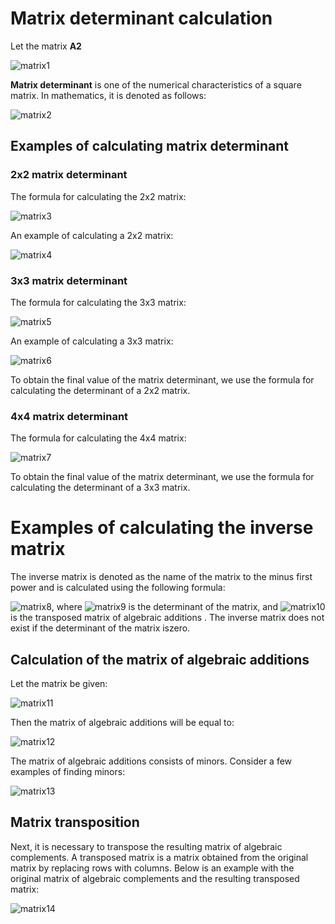 # Matrix determinant calculation
Let the matrix **A2**

![matrix1](../../../../../develop/school21/intensive/T08D11-1/misc/matrix/matrix1.png)

**Matrix determinant** is one of the numerical characteristics of a square matrix. In mathematics, it is denoted as follows:

![matrix2](../../../../../develop/school21/intensive/T08D11-1/misc/matrix/matrix2.png)

## Examples of calculating matrix determinant

### 2x2 matrix determinant

The formula for calculating the 2x2 matrix:

![matrix3](../../../../../develop/school21/intensive/T08D11-1/misc/matrix/matrix3.png)

An example of calculating a 2x2 matrix:

![matrix4](../../../../../develop/school21/intensive/T08D11-1/misc/matrix/matrix4.png)

### 3x3 matrix determinant

The formula for calculating the 3x3 matrix:

![matrix5](../../../../../develop/school21/intensive/T08D11-1/misc/matrix/matrix5.png)

An example of calculating a 3x3 matrix:

![matrix6](../../../../../develop/school21/intensive/T08D11-1/misc/matrix/matrix6.png)

To obtain the final value of the matrix determinant, we use the formula for calculating the determinant of a 2x2 matrix.

### 4x4 matrix determinant

The formula for calculating the 4x4 matrix:

![matrix7](../../../../../develop/school21/intensive/T08D11-1/misc/matrix/matrix7.png)

To obtain the final value of the matrix determinant, we use the formula for calculating the determinant of a 3x3 matrix.

# Examples of calculating the inverse matrix

The inverse matrix is ​​denoted as the name of the matrix to the minus first power and is calculated using the following formula:

![matrix8](../../../../../develop/school21/intensive/T08D11-1/misc/matrix/matrix8.png), where ![matrix9](../../../../../develop/school21/intensive/T08D11-1/misc/matrix/matrix9.png) is the determinant of the matrix, and ![matrix10](../../../../../develop/school21/intensive/T08D11-1/misc/matrix/matrix10.png) is the transposed matrix of algebraic additions . The inverse matrix does not exist if the determinant of the matrix is ​​zero.

## Calculation of the matrix of algebraic additions

Let the matrix be given:

![matrix11](../../../../../develop/school21/intensive/T08D11-1/misc/matrix/matrix11.png)

Then the matrix of algebraic additions will be equal to:

![matrix12](../../../../../develop/school21/intensive/T08D11-1/misc/matrix/matrix12.png)

The matrix of algebraic additions consists of minors. Consider a few examples of finding minors:

![matrix13](../../../../../develop/school21/intensive/T08D11-1/misc/matrix/matrix13.png)

## Matrix transposition

Next, it is necessary to transpose the resulting matrix of algebraic complements. A transposed matrix is ​​a matrix obtained from the original matrix by replacing rows with columns. Below is an example with the original matrix of algebraic complements and the resulting transposed matrix:

![matrix14](../../../../../develop/school21/intensive/T08D11-1/misc/matrix/matrix14.png)

